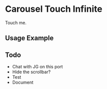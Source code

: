 
# Carousel Touch Infinite
Touch me.

## Usage Example

<!--~ markup/carousel_touch_infinite.html.haml -->

## Todo
- Chat with JG on this port
- Hide the scrollbar?
- Test
- Document


